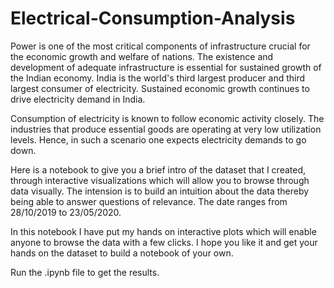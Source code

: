 # Electrical-Consumption-Analysis
Power is one of the most critical components of infrastructure crucial for the economic growth and welfare of nations. The existence and development of adequate infrastructure is essential for sustained growth of the Indian economy. India is the world's third largest producer and third largest consumer of electricity. Sustained economic growth continues to drive electricity demand in India.

Consumption of electricity is known to follow economic activity closely. The industries that produce essential goods are operating at very low utilization levels. Hence, in such a scenario one expects electricity demands to go down.

Here is a notebook to give you a brief intro of the dataset that I created, through interactive visualizations which will allow you to browse through data visually. The intension is to build an intuition about the data thereby being able to answer questions of relevance. The date ranges from 28/10/2019 to 23/05/2020.

In this notebook I have put my hands on interactive plots which will enable anyone to browse the data with a few clicks. I hope you like it and get your hands on the dataset to build a notebook of your own.

Run the .ipynb file to get the results.

